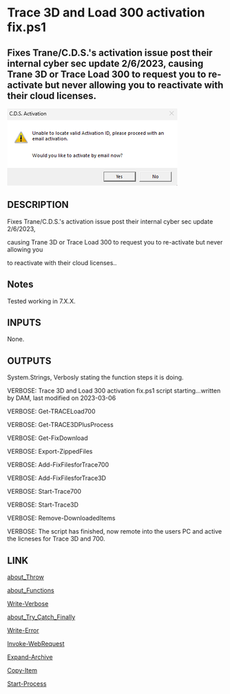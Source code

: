 # Trace 3D and Load 300 activation fix.ps1

## Fixes Trane/C.D.S.'s activation issue post their internal cyber sec update 2/6/2023, causing Trane 3D or Trace Load 300 to request you to re-activate but never allowing you to reactivate with their cloud licenses.

![1678112611338](image/Cant-Activate-License/1678112611338.png)

## DESCRIPTION

Fixes Trane/C.D.S.'s activation issue post their internal cyber sec update 2/6/2023,

causing Trane 3D or Trace Load 300 to request you to re-activate but never allowing you

to reactivate with their cloud licenses..

## Notes

Tested working in 7.X.X.

## INPUTS

None.

## OUTPUTS

System.Strings, Verbosly stating the function steps it is doing.

VERBOSE: Trace 3D and Load 300 activation fix.ps1 script starting...written by DAM, last modified on 2023-03-06

VERBOSE: Get-TRACELoad700

VERBOSE: Get-TRACE3DPlusProcess

VERBOSE: Get-FixDownload

VERBOSE: Export-ZippedFiles

VERBOSE: Add-FixFilesforTrace700

VERBOSE: Add-FixFilesforTrace3D

VERBOSE: Start-Trace700

VERBOSE: Start-Trace3D

VERBOSE: Remove-DownloadedItems

VERBOSE: The script has finished, now remote into the users PC and active the licneses for Trace 3D and 700.

## LINK

[about_Throw](https://learn.microsoft.com/en-us/powershell/module/microsoft.powershell.core/about/about_throw?view=powershell-7.3)

[about_Functions](https://learn.microsoft.com/en-us/powershell/module/microsoft.powershell.core/about/about_functions?view=powershell-7.3)

[Write-Verbose](https://learn.microsoft.com/en-us/powershell/module/microsoft.powershell.utility/write-verbose?view=powershell-7.3)

[about_Try_Catch_Finally](https://learn.microsoft.com/en-us/powershell/module/microsoft.powershell.core/about/about_try_catch_finally?view=powershell-7.3)

[Write-Error](https://learn.microsoft.com/en-us/powershell/module/microsoft.powershell.utility/write-error?view=powershell-7.3)

[Invoke-WebRequest](https://learn.microsoft.com/en-us/powershell/module/microsoft.powershell.utility/invoke-webrequest?view=powershell-7.3)

[Expand-Archive](https://learn.microsoft.com/en-us/powershell/module/microsoft.powershell.archive/expand-archive?view=powershell-7.3)

[Copy-Item](https://learn.microsoft.com/en-us/powershell/module/microsoft.powershell.management/copy-item?view=powershell-7.3)

[Start-Process](https://learn.microsoft.com/en-us/powershell/module/microsoft.powershell.management/start-process?view=powershell-7.3)
